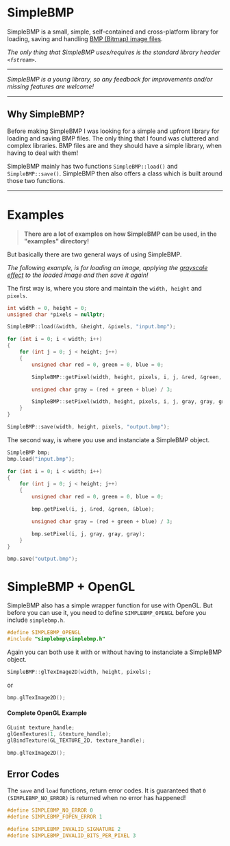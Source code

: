 
# SimpleBMP

SimpleBMP is a small, simple, self-contained and cross-platform library for loading, saving and
handling [BMP (Bitmap) image files](http://en.wikipedia.org/wiki/BMP_file_format). 

*The only thing that SimpleBMP uses/requires is the standard library header `<fstream>`.*

---

*SimpleBMP is a young library, so any feedback for improvements and/or missing features are welcome!*

---

## Why SimpleBMP?

Before making SimpleBMP I was looking for a simple and upfront library for loading and saving BMP files. The only
thing that I found was cluttered and complex libraries. BMP files are and they should have a simple library, when
having to deal with them!

SimpleBMP mainly has two functions `SimpleBMP::load()` and `SimpleBMP::save()`. SimpleBMP then also offers a class which
is built around those two functions.

---


# Examples

> **There are a lot of examples on how SimpleBMP can be used, in the "examples" directory!**

But basically there are two general ways of using SimpleBMP.

*The following example, is for loading an image, applying the [grayscale effect](http://en.wikipedia.org/wiki/Grayscale) to the loaded image and then save it again!*

The first way is, where you store and maintain the `width, height` and `pixels`.

```cpp
int width = 0, height = 0;
unsigned char *pixels = nullptr;

SimpleBMP::load(&width, &height, &pixels, "input.bmp");

for (int i = 0; i < width; i++)
{
	for (int j = 0; j < height; j++)
	{
		unsigned char red = 0, green = 0, blue = 0;

		SimpleBMP::getPixel(width, height, pixels, i, j, &red, &green, &blue);

		unsigned char gray = (red + green + blue) / 3;

		SimpleBMP::setPixel(width, height, pixels, i, j, gray, gray, gray);
	}
}

SimpleBMP::save(width, height, pixels, "output.bmp");
```

The second way, is where you use and instanciate a SimpleBMP object.

```cpp
SimpleBMP bmp;
bmp.load("input.bmp");

for (int i = 0; i < width; i++)
{
	for (int j = 0; j < height; j++)
	{
		unsigned char red = 0, green = 0, blue = 0;

		bmp.getPixel(i, j, &red, &green, &blue);

		unsigned char gray = (red + green + blue) / 3;

		bmp.setPixel(i, j, gray, gray, gray);
	}
}

bmp.save("output.bmp");
```


# SimpleBMP + OpenGL

SimpleBMP also has a simple wrapper function for use with OpenGL. But before you can use it, you need to define `SIMPLEBMP_OPENGL` before you include `simplebmp.h`.

```cpp
#define SIMPLEBMP_OPENGL
#include "simplebmp\simplebmp.h"
```

Again you can both use it with or without having to instanciate a SimpleBMP object.

```cpp
SimpleBMP::glTexImage2D(width, height, pixels);
```

or

```cpp
bmp.glTexImage2D();
```

#### Complete OpenGL Example

```cpp
GLuint texture_handle;
glGenTextures(1, &texture_handle);
glBindTexture(GL_TEXTURE_2D, texture_handle);

bmp.glTexImage2D();
```


## Error Codes

The `save` and `load` functions, return error codes. It is guaranteed that `0 (SIMPLEBMP_NO_ERROR)` is returned when
no error has happened!

```cpp
#define SIMPLEBMP_NO_ERROR 0
#define SIMPLEBMP_FOPEN_ERROR 1

#define SIMPLEBMP_INVALID_SIGNATURE 2
#define SIMPLEBMP_INVALID_BITS_PER_PIXEL 3
```
